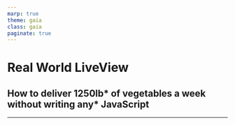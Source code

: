 ```yaml
---
marp: true
theme: gaia
class: gaia
paginate: true
---
```


# Real World LiveView
## How to deliver 1250lb* of vegetables a week without writing any* JavaScript

---